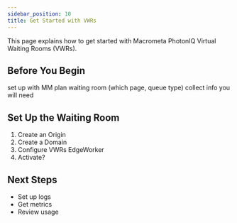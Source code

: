 ```yaml
---
sidebar_position: 10
title: Get Started with VWRs
---
```


This page explains how to get started with Macrometa PhotonIQ Virtual Waiting Rooms (VWRs).

## Before You Begin

set up with MM
plan waiting room (which page, queue type)
collect info you will need

## Set Up the Waiting Room

1. Create an Origin
2. Create a Domain
3. Configure VWRs EdgeWorker
4. Activate?

## Next Steps

- Set up logs
- Get metrics
- Review usage